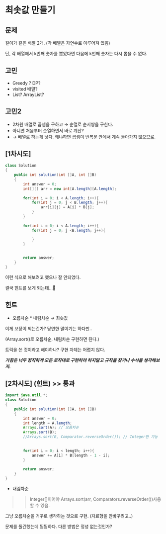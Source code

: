 # 최솟값 만들기

## 문제

길이가 같은 배열 2개. (각 배열은 자연수로 이루어져 있음)

단, 각 배열에서 k번째 숫자를 뽑았다면 다음에 k번째 숫자는 다시 뽑을 수 없다. 

## 고민

- Greedy ? DP?
- visited 배열?
- List? ArrayList?

## 고민2

- 2차원 배열로 곱셈을 구하고 → 순열로 순서쌍을 구한다.
- 아니면 처음부터 순열하면서 바로 계산?
- → 배열로 하는게 낫다. 왜냐하면 곱셈이 반복문 안에서 계속 돌아가지 않으므로.

## [1차시도]

```java
class Solution
{
    public int solution(int []A, int []B)
    {
        int answer = 0;
        int[][] arr = new int[A.length][A.length];
        
        for(int i = 0; i < A.length; i++){
            for(int j = 0; j < B.length; j++){
                arr[i][j] = A[i] * B[j];
            }
        }
        
        for(int i = 0; i < A.length; i++){
            for(int j = 0; j <B.length; j++){
                
            }
        }
        

        return answer;
    }
}
```

이런 식으로 해보려고 했으나 잘 안되었다. 

결국 힌트를 보게 되는데...👻

## 힌트

- 오름차순 * 내림차순 → 최솟값

이게 보장이 되는건가? 당연한 말이기는 하다만..

(Array.sort()로 오름차순, 내림차순 구현하면 된다.)

트릭을 쓴 것이라고 해야하나? 구현 자체는 어렵지 않다. 

***가끔은 너무 정직하게 모든 로직대로 구현하려 하지말고 규칙을 찾거나 수식을 생각해보자.***

## [2차시도] (힌트) >> 통과

```java
import java.util.*;
class Solution
{
    public int solution(int []A, int []B)
    {
        int answer = 0;
        int length = A.length;
        Arrays.sort(A); // 오름차순
        Arrays.sort(B);
        //Arrays.sort(B, Comparator.reverseOrder()); // Integer만 가능
        
        
        for(int i = 0; i < length; i++){
            answer += A[i] * B[length - 1 - i];
        }
        
        return answer;
    }
}
```

- 내림차순

>> Integer[]이어야 Arrays.sort(arr, Comparators.reverseOrder())사용할 수 있음.

그냥 오름차순을 거꾸로 생각하는 것으로 구현. (자료형을 안바꾸려고..)

문제를 풀긴했는데 찜찜하다. 다른 방법은 정녕 없는것인가?